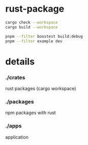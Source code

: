 # rust-package

```bash
cargo check --workspace
cargo build --workspace
```

```bash
pnpm --filter boostest build:debug
pnpm --filter example dev
```


# details

### ./crates

rust packages (cargo workspace)

### ./packages

npm packages with rust

### ./apps

application




